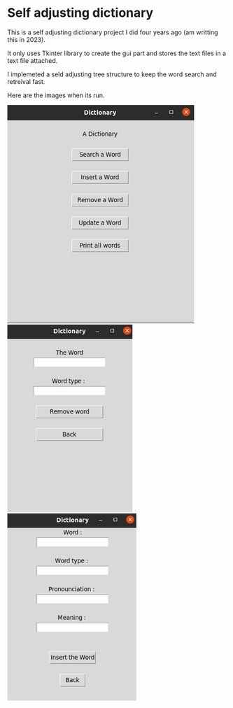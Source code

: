 # Self adjusting dictionary

This is a self adjusting dictionary project I did four years ago (am writting this in 2023).

It only uses Tkinter library to create the gui part and stores the text files in a text file attached.

I implemeted a seld adjusting tree structure to keep the word search and retreival fast.

Here are the images when its run.

![Front](https://github.com/mube1/dictionary_project/blob/master/dict1.png) </br>
![Removing](https://github.com/mube1/dictionary_project/blob/master/Screenshot%20from%202023-01-15%2019-08-31.png)</br>
![Inserting](https://github.com/mube1/dictionary_project/blob/master/Screenshot%20from%202023-01-15%2019-08-12.png)
